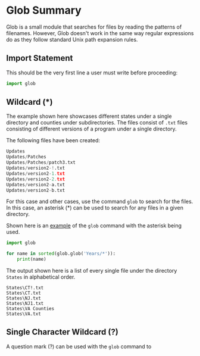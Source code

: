 # Glob Summary
 
Glob is a small module that searches for files by reading the patterns of filenames.
However, Glob doesn't work in the same way regular expressions do as they follow
standard Unix path expansion rules.

## Import Statement

This should be the very first line a user must write before proceeding:

```python
import glob
```

## Wildcard (*)

The example shown here showcases different states under a single directory and 
counties under subdirectories. The files consist of `.txt` files consisting of 
different versions of a program under a single directory.

The following files have been created:
```python
Updates
Updates/Patches
Updates/Patches/patch3.txt
Updates/version2-!.txt
Updates/version2-1.txt
Updates/version2-2.txt
Updates/version2-a.txt
Updates/version2-b.txt
```

For this case and other cases, use the command `glob` to search for the files.
In this case, an asterisk (*) can be used to search for any files in a given
directory. 

Shown here is an [example](https://github.com/cybertraining-dsc/reu2022/blob/main/project/examples/glob_instructions/glob_asterisk.py)
of the `glob` command with the asterisk being used.

```python
import glob

for name in sorted(glob.glob('Years/*')):
    print(name)
```

The output shown here is a list of every single file under the directory `States`
in alphabetical order.

```
States\CT!.txt
States\CT.txt
States\NJ.txt
States\NJ1.txt
States\VA Counties
States\VA.txt
```

## Single Character Wildcard (?)

A question mark (?) can be used with the `glob` command to 